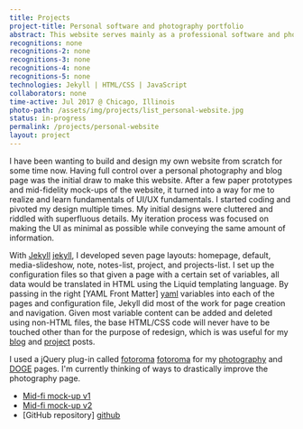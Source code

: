 ```yaml
---
title: Projects
project-title: Personal software and photography portfolio
abstract: This website serves mainly as a professional software and photography portfolio for potential employers/clients. I include a blog using Jekyll in hopes it will provide some positive change in their lives. I outline most of the technologies and libraries used to build this website for guidance to others who would like to learn about them for their own purposes.
recognitions: none
recognitions-2: none
recognitions-3: none
recognitions-4: none
recognitions-5: none
technologies: Jekyll | HTML/CSS | JavaScript
collaborators: none
time-active: Jul 2017 @ Chicago, Illinois
photo-path: /assets/img/projects/list_personal-website.jpg
status: in-progress
permalink: /projects/personal-website
layout: project
---
```


I have been wanting to build and design my own website from scratch for some time now. Having full control over a personal photography and blog page was the initial draw to make this website. After a few paper prototypes and mid-fidelity mock-ups of the website, it turned into a way for me to realize and learn fundamentals of UI/UX fundamentals. I started coding and pivoted my design multiple times. My initial designs were cluttered and riddled with superfluous details. My iteration process was focused on making the UI as minimal as possible while conveying the same amount of information.

With [Jekyll] [jekyll], I developed seven page layouts: homepage, default, media-slideshow, note, notes-list, project, and projects-list. I set up the configuration files so that given a page with a certain set of variables, all data would be translated in HTML using the Liquid templating language. By passing in the right [YAML Front Matter] [yaml] variables into each of the pages and configuration file, Jekyll did most of the work for page creation and navigation. Given most variable content can be added and deleted using non-HTML files, the base HTML/CSS code will never have to be touched other than for the purpose of redesign, which is was useful for my [blog](/notes.html) and [project](/projects.html) posts.

I used a jQuery plug-in called [fotoroma] [fotoroma] for my [photography](/photography.html) and [DOGE](/doge.html) pages. I'm currently thinking of ways to drastically improve the photography page.

* <i class="fa fa-file-pdf-o" aria-hidden="true"></i> [Mid-fi mock-up v1](/assets/doc/bak_jason_website_v1.pdf)
* <i class="fa fa-file-pdf-o" aria-hidden="true"></i> [Mid-fi mock-up v2](/assets/doc/bak_jason_website_v2.pdf)
* <i class="fa fa-github" aria-hidden="true"></i> [GitHub repository] [github]

[fotoroma]: http://fotorama.io/
[yaml]: http://jekyllrb.com/docs/frontmatter/
[jekyll]: https://jekyllrb.com
[github]: https://github.com/jasonbak/jasonbak.github.io